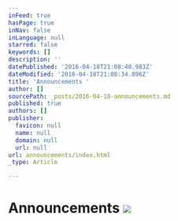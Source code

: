 ```yaml
---
inFeed: true
hasPage: true
inNav: false
inLanguage: null
starred: false
keywords: []
description: ''
datePublished: '2016-04-18T21:08:40.983Z'
dateModified: '2016-04-18T21:08:34.896Z'
title: 'Announcements '
author: []
sourcePath: _posts/2016-04-18-announcements.md
published: true
authors: []
publisher:
  favicon: null
  name: null
  domain: null
  url: null
url: announcements/index.html
_type: Article

---
```

# Announcements ![](https://the-grid-user-content.s3-us-west-2.amazonaws.com/5a0ed3c9-9666-43d8-94bd-4e3e502af625.png)